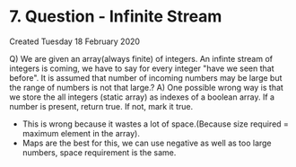 # 7. Question - Infinite Stream
Created Tuesday 18 February 2020

Q) We are given an array(always finite) of integers. An infinte stream of integers is coming, we have to say for every integer "have we seen that before". It is assumed that number of incoming numbers may be large but the range of numbers is not that large.?
A) One possible wrong way is that we store the all integers (static array) as indexes of a boolean array. If a number is present, return true. If not, mark it true.

* This is wrong because it wastes a lot of space.(Because size required = maximum element in the array).
* Maps are the best for this, we can use negative as well as too large numbers, space requirement is the same.
